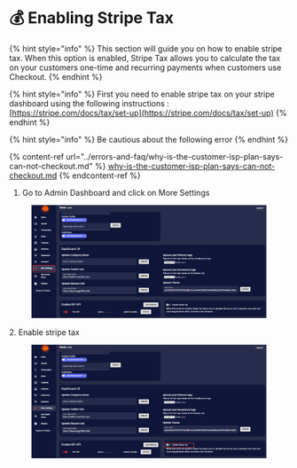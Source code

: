 # 💰 Enabling Stripe Tax

{% hint style="info" %}
This section will guide you on how to enable stripe tax. When this option is enabled, Stripe Tax allows you to calculate the tax on your customers one-time and recurring payments when customers use Checkout.
{% endhint %}

{% hint style="info" %}
First you need to enable stripe tax on your stripe dashboard using the following instructions : [https://stripe.com/docs/tax/set-up](https://stripe.com/docs/tax/set-up)
{% endhint %}

{% hint style="info" %}
Be cautious about the following error
{% endhint %}

{% content-ref url="../errors-and-faq/why-is-the-customer-isp-plan-says-can-not-checkout.md" %}
[why-is-the-customer-isp-plan-says-can-not-checkout.md](../errors-and-faq/why-is-the-customer-isp-plan-says-can-not-checkout.md)
{% endcontent-ref %}

1. Go to Admin Dashboard and click on More Settings

<figure><img src="../.gitbook/assets/2 (11).png" alt=""><figcaption></figcaption></figure>

2\. Enable stripe tax

<figure><img src="../.gitbook/assets/1 (21).png" alt=""><figcaption></figcaption></figure>
